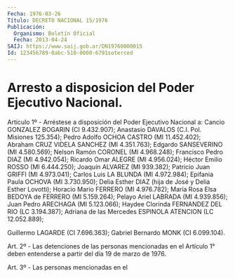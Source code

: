 ```yaml
---
Fecha: 1976-03-26
Título: DECRETO NACIONAL 15/1976
Publicación:
  Organismo: Boletín Oficial
  Fecha: 2013-04-24
SAIJ: https://www.saij.gob.ar/DN19760000015
Id: 123456789-0abc-510-0000-6791soterced
---
```

# Arresto a disposicion del Poder Ejecutivo Nacional.

<a id="1"></a>
Artículo 1º - Arréstese a disposición del Poder Ejecutivo Nacional a: Cancio GONZALEZ BOGARIN (CI 9.432.907); Anastasio DAVALOS (C.I. Pol. Misiones 125.354); Pedro Adolfo OCHOA CASTRO (MI 11.452.402); Abraham CRUZ VIDELA SANCHEZ (MI 4.351.763); Edgardo SANSEVERINO (MI 4.580.569); Nelson Ramón CORONEL (MI 4.968.248); Francisco Pedro DIAZ (MI 4.942.054); Ricardo Omar ALEGRE (MI 4.956.024); Héctor Emilio ROSSO (MI 6.444.250); Joaquín ALVAREZ (MI 939.382); Patricio Juan GRIFFI (MI 4.973.041); Carlos Luis LA BLUNDA (MI 4.972.984); Epifania Paula OCHOVA (MI 3.730.950); Delia Esther DIAZ (hija de José y Delia Esther Lovotti); Horacio Mario FERRERO (MI 4.976.782); María Rosa Elsa BEDOYA de FERRERO (MI 5.159.264); Pelayo Ariel LABRADA (MI 4.939.856); Juan Pedro ARECHAGA (MI 5.123.066); Haydee Clorinda FERNANDEZ DEL RIO (LC 3.194.387); Adriana de las Mercedes ESPINOLA ATENCION (LC 12.052.889);

Guillermo LAGARDE (CI 7.696.363); Gabriel Bernardo MONK (CI 6.099.104).

<a id="2"></a>
Art. 2º - Las detenciones de las personas mencionadas en el Artículo 1° deben entenderse a partir del día 19 de marzo de 1976.

<a id="3"></a>
Art. 3º - Las personas mencionadas en el